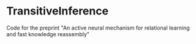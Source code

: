 # TransitiveInference
Code for the preprint "An active neural mechanism for relational learning and fast knowledge reassembly"
